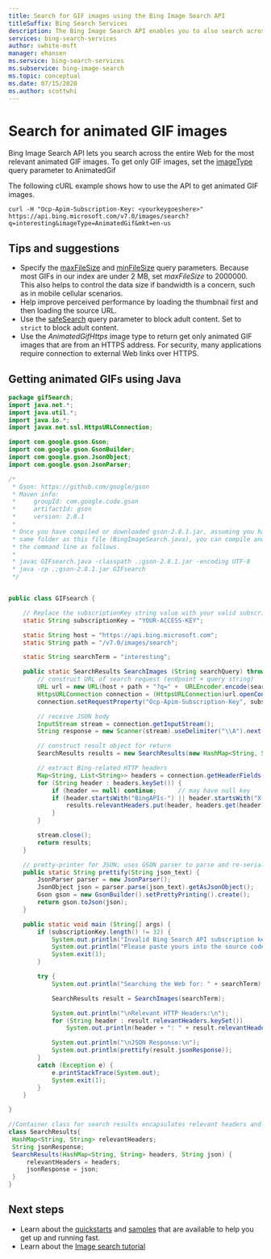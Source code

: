 ```yaml
---
title: Search for GIF images using the Bing Image Search API
titleSuffix: Bing Search Services
description: The Bing Image Search API enables you to also search across the entire Web for the most relevant .gif images.
services: bing-search-services
author: swhite-msft
manager: ehansen
ms.service: bing-search-services
ms.subservice: bing-image-search
ms.topic: conceptual
ms.date: 07/15/2020
ms.author: scottwhi
---
```


# Search for animated GIF images 

Bing Image Search API lets you search across the entire Web for the most relevant animated GIF images. To get only GIF images, set the [imageType](../reference/query-parameters.md#imagetype) query parameter to AnimatedGif

The following cURL example shows how to use the API to get animated GIF images.

```curl
curl -H "Ocp-Apim-Subscription-Key: <yourkeygoeshere>" https://api.bing.microsoft.com/v7.0/images/search?q=interesting&imageType=AnimatedGif&mkt=en-us
```


## Tips and suggestions

- Specify the [maxFileSize](../reference/query-parameters.md#maxfilesize) and [minFileSize](../reference/query-parameters.md#minfilesize) query parameters. Because most GIFs in our index are under 2 MB, set *maxFileSize* to 2000000. This also helps to control the data size if bandwidth is a concern, such as in mobile cellular scenarios.
- Help improve perceived performance by loading the thumbnail first and then loading the source URL.  
- Use the [safeSearch](../reference/query-parameters.md#safesearch) query parameter to block adult content. Set to `strict` to block adult content.
- Use the *AnimatedGifHttps* image type to return get only animated GIF images that are from an HTTPS address. For security, many applications require connection to external Web links over HTTPS.


<a name="gifExample"></a>

## Getting animated GIFs using Java


```java
package gifSearch;
import java.net.*;
import java.util.*;
import java.io.*;
import javax.net.ssl.HttpsURLConnection;

import com.google.gson.Gson;
import com.google.gson.GsonBuilder;
import com.google.gson.JsonObject;
import com.google.gson.JsonParser;

/*
 * Gson: https://github.com/google/gson
 * Maven info:
 *     groupId: com.google.code.gson
 *     artifactId: gson
 *     version: 2.8.1
 *
 * Once you have compiled or downloaded gson-2.8.1.jar, assuming you have placed it in the
 * same folder as this file (BingImageSearch.java), you can compile and run this program at
 * the command line as follows.
 *
 * javac GIFsearch.java -classpath .;gson-2.8.1.jar -encoding UTF-8
 * java -cp .;gson-2.8.1.jar GIFsearch
 */


public class GIFsearch {

	// Replace the subscriptionKey string value with your valid subscription key.
    static String subscriptionKey = "YOUR-ACCESS-KEY";

    static String host = "https://api.bing.microsoft.com";
    static String path = "/v7.0/images/search";

    static String searchTerm = "interesting";

    public static SearchResults SearchImages (String searchQuery) throws Exception {
        // construct URL of search request (endpoint + query string)
        URL url = new URL(host + path + "?q=" +  URLEncoder.encode(searchQuery, "UTF-8") + "&imageType=AnimatedGif&mkt=en-us");
        HttpsURLConnection connection = (HttpsURLConnection)url.openConnection();
        connection.setRequestProperty("Ocp-Apim-Subscription-Key", subscriptionKey);

        // receive JSON body
        InputStream stream = connection.getInputStream();
        String response = new Scanner(stream).useDelimiter("\\A").next();

        // construct result object for return
        SearchResults results = new SearchResults(new HashMap<String, String>(), response);

        // extract Bing-related HTTP headers
        Map<String, List<String>> headers = connection.getHeaderFields();
        for (String header : headers.keySet()) {
            if (header == null) continue;      // may have null key
            if (header.startsWith("BingAPIs-") || header.startsWith("X-MSEdge-")) {
                results.relevantHeaders.put(header, headers.get(header).get(0));
            }
        }

        stream.close();
        return results;
    }

    // pretty-printer for JSON; uses GSON parser to parse and re-serialize
    public static String prettify(String json_text) {
        JsonParser parser = new JsonParser();
        JsonObject json = parser.parse(json_text).getAsJsonObject();
        Gson gson = new GsonBuilder().setPrettyPrinting().create();
        return gson.toJson(json);
    }

    public static void main (String[] args) {
        if (subscriptionKey.length() != 32) {
            System.out.println("Invalid Bing Search API subscription key!");
            System.out.println("Please paste yours into the source code.");
            System.exit(1);
        }

        try {
            System.out.println("Searching the Web for: " + searchTerm);

            SearchResults result = SearchImages(searchTerm);

            System.out.println("\nRelevant HTTP Headers:\n");
            for (String header : result.relevantHeaders.keySet())
                System.out.println(header + ": " + result.relevantHeaders.get(header));

            System.out.println("\nJSON Response:\n");
            System.out.println(prettify(result.jsonResponse));
        }
        catch (Exception e) {
            e.printStackTrace(System.out);
            System.exit(1);
        }
    }

}

//Container class for search results encapsulates relevant headers and JSON data
class SearchResults{
 HashMap<String, String> relevantHeaders;
 String jsonResponse;
 SearchResults(HashMap<String, String> headers, String json) {
     relevantHeaders = headers;
     jsonResponse = json;
 }
}

```


## Next steps

- Learn about the [quickstarts](../quickstarts/quickstarts.md) and [samples](../samples.md) that are available to help you get up and running fast.
- Learn about the [Image search tutorial](../tutorial/bing-image-search-single-page-app.md)
